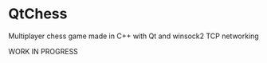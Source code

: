# QtChess
 Multiplayer chess game made in C++ with Qt and winsock2 TCP networking
 
 WORK IN PROGRESS
